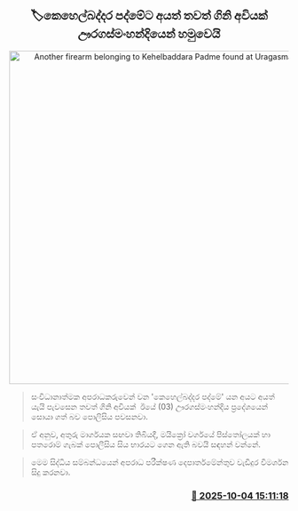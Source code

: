 <p align='center'><b><h2 align='center' title='Another firearm belonging to Kehelbaddara Padme found at Uragasmanhandiya'>🏷කෙහෙල්බද්දර පද්මේට අයත් තවත් ගිනි අවියක් ඌරගස්මංහන්දියෙන් හමුවෙයි</h2></b></p>
<p align='center'><img src='https://helakuru.sgp1.cdn.digitaloceanspaces.com/esana/images/lib/pistol-gun.jpg' width='600' alt='Another firearm belonging to Kehelbaddara Padme found at Uragasmanhandiya'></p>

> සංවිධානාත්මක අපරාධකරුවෙන් වන 'කෙහෙල්බද්දර පද්මේ' යන අයට අයත් යැයි පැවසෙන තවත් ගිනි අවියක්  ඊයේ (03) ඌරගස්මංහන්දිය ප්‍රදේශයෙන් සොයා ගත් බව පොලිසිය පවසනවා.

> ඒ අනුව, අතුරු මාර්ගයක සඟවා තිබියදී, මයික්‍රෝ වර්ගයේ පිස්තෝලයක් හා පතරොම් ගැබක් පොලීසිය සිය භාරයට ගෙන ඇති බවයි සඳහන් වන්නේ.

> මෙම සිද්ධිය සම්බන්ධයෙන් අපරාධ පරීක්ෂණ දෙපාර්තමේන්තුව වැඩිදුර විමර්ශන සිදු කරනවා.



<h3 align='right'><a href='https://www.helakuru.lk/esana/p/114228/'>📅 2025-10-04 15:11:18</a></h3>
